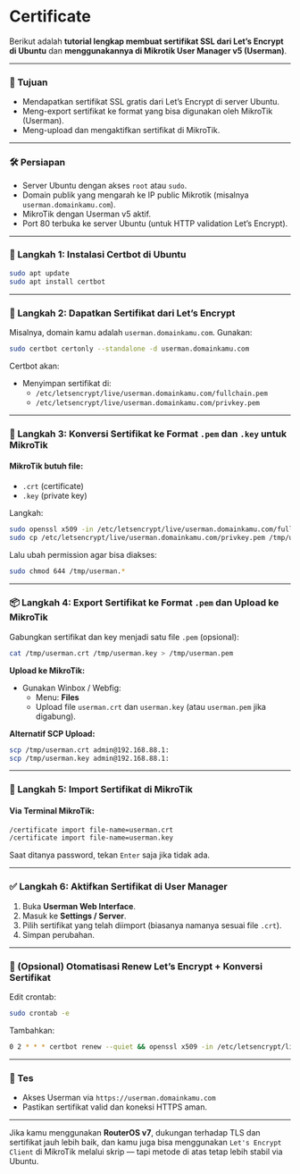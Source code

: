 # Certificate

Berikut adalah **tutorial lengkap membuat sertifikat SSL dari Let’s Encrypt di Ubuntu** dan **menggunakannya di Mikrotik User Manager v5 (Userman)**.

***

### 🎯 Tujuan

* Mendapatkan sertifikat SSL gratis dari Let’s Encrypt di server Ubuntu.
* Meng-export sertifikat ke format yang bisa digunakan oleh MikroTik (Userman).
* Meng-upload dan mengaktifkan sertifikat di MikroTik.

***

### 🛠️ Persiapan

* Server Ubuntu dengan akses `root` atau `sudo`.
* Domain publik yang mengarah ke IP public Mikrotik (misalnya `userman.domainkamu.com`).
* MikroTik dengan Userman v5 aktif.
* Port 80 terbuka ke server Ubuntu (untuk HTTP validation Let’s Encrypt).

***

### 🔧 Langkah 1: Instalasi Certbot di Ubuntu

```bash
sudo apt update
sudo apt install certbot
```

***

### 🔐 Langkah 2: Dapatkan Sertifikat dari Let’s Encrypt

Misalnya, domain kamu adalah `userman.domainkamu.com`. Gunakan:

```bash
sudo certbot certonly --standalone -d userman.domainkamu.com
```

Certbot akan:

* Menyimpan sertifikat di:
  * `/etc/letsencrypt/live/userman.domainkamu.com/fullchain.pem`
  * `/etc/letsencrypt/live/userman.domainkamu.com/privkey.pem`

***

### 🔄 Langkah 3: Konversi Sertifikat ke Format `.pem` dan `.key` untuk MikroTik

#### MikroTik butuh file:

* `.crt` (certificate)
* `.key` (private key)

Langkah:

```bash
sudo openssl x509 -in /etc/letsencrypt/live/userman.domainkamu.com/fullchain.pem -out /tmp/userman.crt
sudo cp /etc/letsencrypt/live/userman.domainkamu.com/privkey.pem /tmp/userman.key
```

Lalu ubah permission agar bisa diakses:

```bash
sudo chmod 644 /tmp/userman.*
```

***

### 📦 Langkah 4: Export Sertifikat ke Format `.pem` dan Upload ke MikroTik

Gabungkan sertifikat dan key menjadi satu file `.pem` (opsional):

```bash
cat /tmp/userman.crt /tmp/userman.key > /tmp/userman.pem
```

**Upload ke MikroTik:**

* Gunakan Winbox / Webfig:
  * Menu: **Files**
  * Upload file `userman.crt` dan `userman.key` (atau `userman.pem` jika digabung).

**Alternatif SCP Upload:**

```bash
scp /tmp/userman.crt admin@192.168.88.1:
scp /tmp/userman.key admin@192.168.88.1:
```

***

### 🧩 Langkah 5: Import Sertifikat di MikroTik

#### Via Terminal MikroTik:

```bash
/certificate import file-name=userman.crt
/certificate import file-name=userman.key
```

Saat ditanya password, tekan `Enter` saja jika tidak ada.

***

### ✅ Langkah 6: Aktifkan Sertifikat di User Manager

1. Buka **Userman Web Interface**.
2. Masuk ke **Settings / Server**.
3. Pilih sertifikat yang telah diimport (biasanya namanya sesuai file `.crt`).
4. Simpan perubahan.

***

### 🔁 (Opsional) Otomatisasi Renew Let’s Encrypt + Konversi Sertifikat

Edit crontab:

```bash
sudo crontab -e
```

Tambahkan:

```bash
0 2 * * * certbot renew --quiet && openssl x509 -in /etc/letsencrypt/live/userman.domainkamu.com/fullchain.pem -out /tmp/userman.crt && cp /etc/letsencrypt/live/userman.domainkamu.com/privkey.pem /tmp/userman.key
```

***

### 🧪 Tes

* Akses Userman via `https://userman.domainkamu.com`
* Pastikan sertifikat valid dan koneksi HTTPS aman.

***

Jika kamu menggunakan **RouterOS v7**, dukungan terhadap TLS dan sertifikat jauh lebih baik, dan kamu juga bisa menggunakan `Let's Encrypt Client` di MikroTik melalui skrip — tapi metode di atas tetap lebih stabil via Ubuntu.
